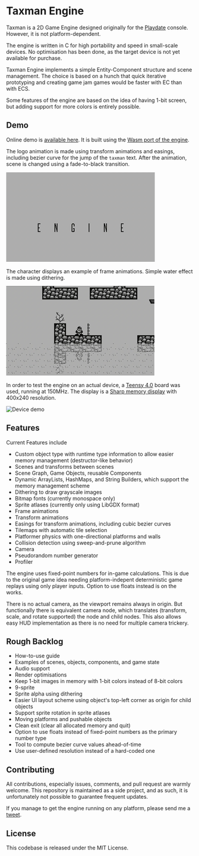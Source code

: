 # Taxman Engine

Taxman is a 2D Game Engine designed originally for the [Playdate](https://play.date) console. However, it is not platform-dependent.

The engine is written in C for high portability and speed in small-scale devices. No optimisation has been done, as the target device is not yet available for purchase.

Taxman Engine implements a simple Entity-Component structure and scene management. The choice is based on a hunch that quick iterative prototyping and creating game jam games would be faster with EC than with ECS.

Some features of the engine are based on the idea of having 1-bit screen, but adding support for more colors is entirely possible.

## Demo

Online demo is [available here](https://mcdevon.github.io/taxman-wasm/). It is built using the [Wasm port of the engine](https://github.com/mcdevon/taxman-wasm).

The logo animation is made using transform animations and easings, including bezier curve for the jump of the `taxman` text. After the animation, scene is changed using a fade-to-black transition.

![Logo animation](taxman-demo-1.gif)

The character displays an example of frame animations. Simple water effect is made using dithering.

![Character and tilemap demo](taxman-demo-2.gif)

In order to test the engine on an actual device, a [Teensy 4.0](https://www.pjrc.com/store/teensy40.html) board was used, running at 150MHz. The display is a [Sharp memory display](https://www.sharpsma.com/products?sharpCategory=Memory%20LCD&p_p_parallel=0&sharpProductRecordId=1504552) with 400x240 resolution.

![Device demo](taxman-device.gif)

## Features

Current Features include

- Custom object type with runtime type information to allow easier memory management (destructor-like behavior)
- Scenes and transforms between scenes
- Scene Graph, Game Objects, reusable Components
- Dynamic ArrayLists, HashMaps, and String Builders, which support the memory management scheme
- Dithering to draw grayscale images
- Bitmap fonts (currently monospace only)
- Sprite atlases (currently only using LibGDX format)
- Frame animations
- Transform animations
- Easings for transform animations, including cubic bezier curves
- Tilemaps with automatic tile selection
- Platformer physics with one-directional platforms and walls
- Collision detection using sweep-and-prune algorithm
- Camera
- Pseudorandom number generator
- Profiler

The engine uses fixed-point numbers for in-game calculations. This is due to the original game idea needing platform-indepent deterministic game replays using only player inputs. Option to use floats instead is on the works.

There is no actual camera, as the viewport remains always in origin. But functionally there is equivalent camera node, which translates (transform, scale, and rotate supported) the node and child nodes. This also allows easy HUD implementation as there is no need for multiple camera trickery.

## Rough Backlog

- How-to-use guide
- Examples of scenes, objects, components, and game state
- Audio support
- Render optimisations
- Keep 1-bit images in memory with 1-bit colors instead of 8-bit colors
- 9-sprite
- Sprite alpha using dithering
- Easier UI layout scheme using object's top-left corner as origin for child objects
- Support sprite rotation in sprite atlases
- Moving platforms and pushable objects
- Clean exit (clear all allocated memory and quit)
- Option to use floats instead of fixed-point numbers as the primary number type
- Tool to compute bezier curve values ahead-of-time
- Use user-defined resolution instead of a hard-coded one

## Contributing

All contributions, especially issues, comments, and pull request are warmly welcome. This repository is maintained as a side project, and as such, it is unfortunately not possible to guarantee frequent updates.

If you manage to get the engine running on any platform, please send me a [tweet](https://twitter.com/jussienroos).

## License

This codebase is released under the MIT License.